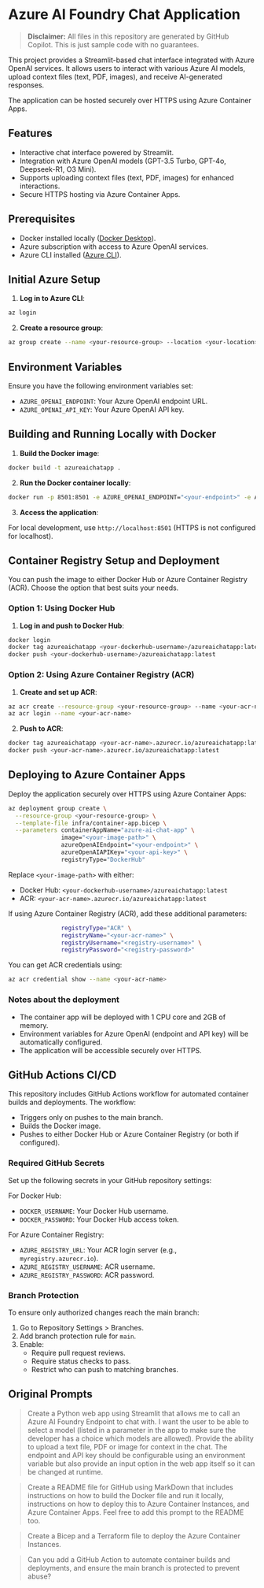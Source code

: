 # Azure AI Foundry Chat Application

> **Disclaimer:** All files in this repository are generated by GitHub Copilot. This is just sample code with no guarantees.

This project provides a Streamlit-based chat interface integrated with Azure OpenAI services. It allows users to interact with various Azure AI models, upload context files (text, PDF, images), and receive AI-generated responses.

The application can be hosted securely over HTTPS using Azure Container Apps.

## Features

- Interactive chat interface powered by Streamlit.
- Integration with Azure OpenAI models (GPT-3.5 Turbo, GPT-4o, Deepseek-R1, O3 Mini).
- Supports uploading context files (text, PDF, images) for enhanced interactions.
- Secure HTTPS hosting via Azure Container Apps.

## Prerequisites

- Docker installed locally ([Docker Desktop](https://www.docker.com/products/docker-desktop/)).
- Azure subscription with access to Azure OpenAI services.
- Azure CLI installed ([Azure CLI](https://docs.microsoft.com/cli/azure/install-azure-cli)).

## Initial Azure Setup

1. **Log in to Azure CLI**:

```bash
az login
```

2. **Create a resource group**:

```bash
az group create --name <your-resource-group> --location <your-location>
```

## Environment Variables

Ensure you have the following environment variables set:

- `AZURE_OPENAI_ENDPOINT`: Your Azure OpenAI endpoint URL.
- `AZURE_OPENAI_API_KEY`: Your Azure OpenAI API key.

## Building and Running Locally with Docker

1. **Build the Docker image**:

```bash
docker build -t azureaichatapp .
```

2. **Run the Docker container locally**:

```bash
docker run -p 8501:8501 -e AZURE_OPENAI_ENDPOINT="<your-endpoint>" -e AZURE_OPENAI_API_KEY="<your-api-key>" azureaichatapp
```

3. **Access the application**:

For local development, use `http://localhost:8501` (HTTPS is not configured for localhost).

## Container Registry Setup and Deployment

You can push the image to either Docker Hub or Azure Container Registry (ACR). Choose the option that best suits your needs.

### Option 1: Using Docker Hub

1. **Log in and push to Docker Hub**:

```bash
docker login
docker tag azureaichatapp <your-dockerhub-username>/azureaichatapp:latest
docker push <your-dockerhub-username>/azureaichatapp:latest
```

### Option 2: Using Azure Container Registry (ACR)

1. **Create and set up ACR**:

```bash
az acr create --resource-group <your-resource-group> --name <your-acr-name> --sku Basic
az acr login --name <your-acr-name>
```

2. **Push to ACR**:

```bash
docker tag azureaichatapp <your-acr-name>.azurecr.io/azureaichatapp:latest
docker push <your-acr-name>.azurecr.io/azureaichatapp:latest
```

## Deploying to Azure Container Apps

Deploy the application securely over HTTPS using Azure Container Apps:

```bash
az deployment group create \
  --resource-group <your-resource-group> \
  --template-file infra/container-app.bicep \
  --parameters containerAppName="azure-ai-chat-app" \
               image="<your-image-path>" \
               azureOpenAIEndpoint="<your-endpoint>" \
               azureOpenAIAPIKey="<your-api-key>" \
               registryType="DockerHub"
```

Replace `<your-image-path>` with either:
- Docker Hub: `<your-dockerhub-username>/azureaichatapp:latest`
- ACR: `<your-acr-name>.azurecr.io/azureaichatapp:latest`

If using Azure Container Registry (ACR), add these additional parameters:
```bash
               registryType="ACR" \
               registryName="<your-acr-name>" \
               registryUsername="<registry-username>" \
               registryPassword="<registry-password>"
```

You can get ACR credentials using:
```bash
az acr credential show --name <your-acr-name>
```

### Notes about the deployment
- The container app will be deployed with 1 CPU core and 2GB of memory.
- Environment variables for Azure OpenAI (endpoint and API key) will be automatically configured.
- The application will be accessible securely over HTTPS.

## GitHub Actions CI/CD

This repository includes GitHub Actions workflow for automated container builds and deployments. The workflow:
- Triggers only on pushes to the main branch.
- Builds the Docker image.
- Pushes to either Docker Hub or Azure Container Registry (or both if configured).

### Required GitHub Secrets

Set up the following secrets in your GitHub repository settings:

For Docker Hub:
- `DOCKER_USERNAME`: Your Docker Hub username.
- `DOCKER_PASSWORD`: Your Docker Hub access token.

For Azure Container Registry:
- `AZURE_REGISTRY_URL`: Your ACR login server (e.g., `myregistry.azurecr.io`).
- `AZURE_REGISTRY_USERNAME`: ACR username.
- `AZURE_REGISTRY_PASSWORD`: ACR password.

### Branch Protection

To ensure only authorized changes reach the main branch:
1. Go to Repository Settings > Branches.
2. Add branch protection rule for `main`.
3. Enable:
   - Require pull request reviews.
   - Require status checks to pass.
   - Restrict who can push to matching branches.

## Original Prompts
> Create a Python web app using Streamlit that allows me to call an Azure AI Foundry Endpoint to chat with. I want the user to be able to select a model (listed in a parameter in the app to make sure the developer has a choice which models are allowed). Provide the ability to upload a text file, PDF or image for context in the chat. The endpoint and API key should be configurable using an environment variable but also provide an input option in the web app itself so it can be changed at runtime.

> Create a README file for GitHub using MarkDown that includes instructions on how to build the Docker file and run it locally, instructions on how to deploy this to Azure Container Instances, and Azure Container Apps. Feel free to add this prompt to the README too.

> Create a Bicep and a Terraform file to deploy the Azure Container Instances.

> Can you add a GitHub Action to automate container builds and deployments, and ensure the main branch is protected to prevent abuse?